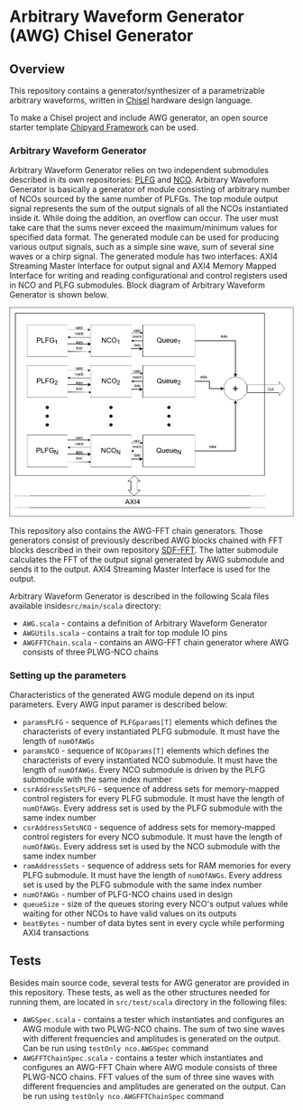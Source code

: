 Arbitrary Waveform Generator (AWG) Chisel Generator
========================================================

## Overview
This repository contains a generator/synthesizer of a parametrizable arbitrary waveforms, written in [Chisel](http://www.chisel-lang.org) hardware design language.

To make a Chisel project and include AWG generator, an open source starter template [Chipyard Framework](http://github.com/ucb-bar/chipyard) can be used.

### Arbitrary Waveform Generator
Arbitrary Waveform Generator relies on two independent submodules described in its own repositories: [PLFG](https://github.com/milovanovic/plfg) and [NCO](https://github.com/milovanovic/nco). 
Arbitrary Waveform Generator is basically a generator of module consisting of arbitrary number of NCOs sourced by the same number of PLFGs. The top module output signal represents the sum of the output signals of all the NCOs instantiated inside it. While doing the addition, an overflow can occur. The user must take care that the sums never exceed the maximum/minimum values for specified data format. The generated module can be used for producing various output signals, such as a simple sine wave, sum of several sine waves or a chirp signal. The generated module has two interfaces: AXI4 Streaming Master Interface for output signal and AXI4 Memory Mapped Interface for writing and reading configurational and control registers used in NCO and PLFG submodules. Block diagram of Arbitrary Waveform Generator is shown below.

![Arbitrary Waveform Generator block diagram](./doc/images/awg.png)

This repository also contains the AWG-FFT chain generators. Those generators consist of previously described AWG blocks chained with FFT blocks described in their own repository [SDF-FFT](https://github.com/milovanovic/sdf-fft). 
The latter submodule calculates the FFT of the output signal generated by AWG submodule and sends it to the output. AXI4 Streaming Master Interface is used for the output.

Arbitrary Waveform Generator is described in the following Scala files available inside`src/main/scala` directory:

 - `AWG.scala` - contains a definition of Arbitrary Waveform Generator
 - `AWGUtils.scala` - contains a trait for top module IO pins
 - `AWGFFTChain.scala` - contains an AWG-FFT chain generator where AWG consists of three PLWG-NCO chains
 
### Setting up the parameters

Characteristics of the generated AWG module depend on its input parameters. Every AWG input paramer is described below:

 - `paramsPLFG` - sequence of `PLFGparams[T]` elements which defines the characterists of every instantiated PLFG submodule. It must have the length of `numOfAWGs`
 - `paramsNCO` - sequence of `NCOparams[T]` elements which defines the characterists of every instantiated NCO submodule. It must have the length of `numOfAWGs`. Every NCO submodule is driven by the PLFG submodule with the same index number
 - `csrAddressSetsPLFG` - sequence of address sets for memory-mapped control registers for every PLFG submodule. It must have the length of `numOfAWGs`. Every address set is used by the PLFG submodule with the same index number
 - `csrAddressSetsNCO` - sequence of address sets for memory-mapped control registers for every NCO submodule. It must have the length of `numOfAWGs`. Every address set is used by the NCO submodule with the same index number
 - `ramAddressSets` - sequence of address sets for RAM memories for every PLFG submodule. It must have the length of `numOfAWGs`. Every address set is used by the PLFG submodule with the same index number
 - `numOfAWGs` - number of PLFG-NCO chains used in design
 - `queueSize` - size of the queues storing every NCO's output values while waiting for other NCOs to have valid values on its outputs
 - `beatBytes` - number of data bytes sent in every cycle while performing AXI4 transactions

## Tests

Besides main source code, several tests for AWG generator are provided in this repository. These tests, as well as the other structures needed for running them, are located in `src/test/scala` directory in the following files:
- `AWGSpec.scala` - contains a tester which instantiates and configures an AWG module with two PLWG-NCO chains. The sum of two sine waves with different frequencies and amplitudes is generated on the output. 
Can be run using `testOnly nco.AWGSpec` command
- `AWGFFTChainSpec.scala` - contains a tester which instantiates and configures an AWG-FFT Chain where AWG module consists of three PLWG-NCO chains. FFT values of the sum of three sine waves with different 
frequencies and amplitudes are generated on the output. Can be run using `testOnly nco.AWGFFTChainSpec` command
